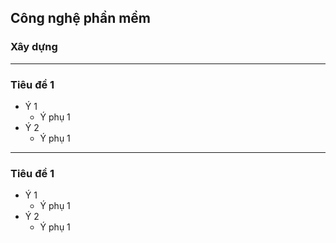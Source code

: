 ## Công nghệ phần mềm

### Xây dựng

---

### Tiêu đề 1

- Ý 1
    - Ý phụ 1
- Ý 2
    - Ý phụ 1

---

### Tiêu đề 1

- Ý 1
    - Ý phụ 1
- Ý 2
    - Ý phụ 1